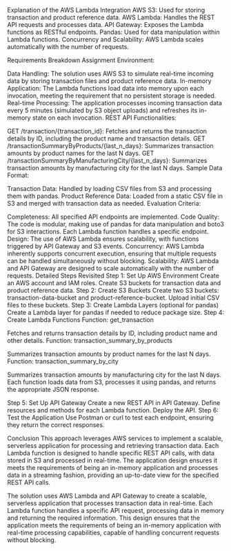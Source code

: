 Explanation of the AWS Lambda Integration
AWS S3: Used for storing transaction and product reference data.
AWS Lambda: Handles the REST API requests and processes data.
API Gateway: Exposes the Lambda functions as RESTful endpoints.
Pandas: Used for data manipulation within Lambda functions.
Concurrency and Scalability: AWS Lambda scales automatically with the number of requests.

Requirements Breakdown
Assignment Environment:

Data Handling: The solution uses AWS S3 to simulate real-time incoming data by storing transaction files and product reference data.
In-memory Application: The Lambda functions load data into memory upon each invocation, meeting the requirement that no persistent storage is needed.
Real-time Processing: The application processes incoming transaction data every 5 minutes (simulated by S3 object uploads) and refreshes its in-memory state on each invocation.
REST API Functionalities:

GET /transaction/{transaction_id}: Fetches and returns the transaction details by ID, including the product name and transaction details.
GET /transactionSummaryByProducts/{last_n_days}: Summarizes transaction amounts by product names for the last N days.
GET /transactionSummaryByManufacturingCity/{last_n_days}: Summarizes transaction amounts by manufacturing city for the last N days.
Sample Data Format:

Transaction Data: Handled by loading CSV files from S3 and processing them with pandas.
Product Reference Data: Loaded from a static CSV file in S3 and merged with transaction data as needed.
Evaluation Criteria:

Completeness: All specified API endpoints are implemented.
Code Quality: The code is modular, making use of pandas for data manipulation and boto3 for S3 interactions. Each Lambda function handles a specific endpoint.
Design: The use of AWS Lambda ensures scalability, with functions triggered by API Gateway and S3 events.
Concurrency: AWS Lambda inherently supports concurrent execution, ensuring that multiple requests can be handled simultaneously without blocking.
Scalability: AWS Lambda and API Gateway are designed to scale automatically with the number of requests.
Detailed Steps Revisited
Step 1: Set Up AWS Environment
Create an AWS account and IAM roles.
Create S3 buckets for transaction data and product reference data.
Step 2: Create S3 Buckets
Create two S3 buckets: transaction-data-bucket and product-reference-bucket.
Upload initial CSV files to these buckets.
Step 3: Create Lambda Layers (optional for pandas)
Create a Lambda layer for pandas if needed to reduce package size.
Step 4: Create Lambda Functions
Function: get_transaction

Fetches and returns transaction details by ID, including product name and other details.
Function: transaction_summary_by_products

Summarizes transaction amounts by product names for the last N days.
Function: transaction_summary_by_city

Summarizes transaction amounts by manufacturing city for the last N days.
Each function loads data from S3, processes it using pandas, and returns the appropriate JSON response.

Step 5: Set Up API Gateway
Create a new REST API in API Gateway.
Define resources and methods for each Lambda function.
Deploy the API.
Step 6: Test the Application
Use Postman or curl to test each endpoint, ensuring they return the correct responses.


Conclusion
This approach leverages AWS services to implement a scalable, serverless application for processing and retrieving transaction data. Each Lambda function is designed to handle specific REST API calls, with data stored in S3 and processed in real-time. The application design ensures it meets the requirements of being an in-memory application and processes data in a streaming fashion, providing an up-to-date view for the specified REST API calls.


The solution uses AWS Lambda and API Gateway to create a scalable, serverless application that processes transaction data in real-time. Each Lambda function handles a specific API request, processing data in memory and returning the required information. This design ensures that the application meets the requirements of being an in-memory application with real-time processing capabilities, capable of handling concurrent requests without blocking.